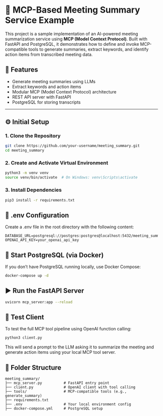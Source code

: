# 🧠 MCP-Based Meeting Summary Service Example

This project is a sample implementation of an AI-powered meeting summarization service using **MCP (Model Context Protocol)**. Built with FastAPI and PostgreSQL, it demonstrates how to define and invoke MCP-compatible tools to generate summaries, extract keywords, and identify action items from transcribed meeting data.

## 🚀 Features

- Generate meeting summaries using LLMs
- Extract keywords and action items
- Modular MCP (Model Context Protocol) architecture
- REST API server with FastAPI
- PostgreSQL for storing transcripts

---

## ⚙️ Initial Setup

### 1. Clone the Repository

```bash
git clone https://github.com/your-username/meeting_summary.git
cd meeting_summary
```

### 2. Create and Activate Virtual Environment
```bash
python3 -m venv venv
source venv/bin/activate  # On Windows: venv\Scripts\activate
```

### 3. Install Dependencies

```bash
pip3 install -r requirements.txt
```

## 🧪 .env Configuration
Create a .env file in the root directory with the following content:
```env
DATABASE_URL=postgresql://postgres:postgres@localhost:5432/meeting_summary
OPENAI_API_KEY=your_openai_api_key
```

## 🐘 Start PostgreSQL (via Docker)
If you don’t have PostgreSQL running locally, use Docker Compose:
```bash
docker-compose up -d
```

## ▶️ Run the FastAPI Server
```bash
uvicorn mcp_server:app --reload
```

## 🧪 Test Client
To test the full MCP tool pipeline using OpenAI function calling:
```bash
python3 client.py
```
This will send a prompt to the LLM asking it to summarize the meeting and generate action items using your local MCP tool server.

## 📁 Folder Structure

```
meeting_summary/
├── mcp_server.py          # FastAPI entry point
├── client.py              # OpenAI client with tool calling
├── tools/                 # MCP-compatible tools (e.g., generate_summary)
├── requirements.txt
├── .env                   # Your local environment config
├── docker-compose.yml     # PostgreSQL setup
```
